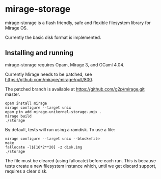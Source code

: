 # mirage-storage

mirage-storage is a flash friendly, safe and flexible
filesystem library for Mirage OS.

Currently the basic disk format is implemented.

## Installing and running

mirage-storage requires Opam, Mirage 3, and OCaml 4.04.

Currently Mirage needs to be patched, see
<https://github.com/mirage/mirage/pull/800>.

The patched branch is available at
https://github.com/g2p/mirage.git master.

```
opam install mirage
mirage configure --target unix
opam pin add mirage-unikernel-storage-unix .
mirage build
./storage
```

By default, tests will run using a ramdisk.
To use a file:

```
mirage configure --target unix --block=file
make
fallocate -l$[16*2**20] -z disk.img
./storage
```

The file must be cleared (using fallocate) before each run.
This is because tests create a new filesystem instance which,
until we get discard support, requires a clear disk.


